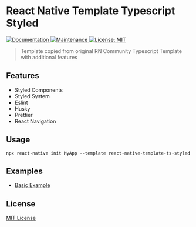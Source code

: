 # React Native Template Typescript Styled

<p>
  <a href="https://github.com/MarcwL22/react-native-template-ts-styled#readme">
    <img alt="Documentation" src="https://img.shields.io/badge/documentation-yes-brightgreen.svg" target="_blank" />
  </a>
  <a href="https://github.com/MarcwL22/react-native-template-ts-styled/graphs/commit-activity">
    <img alt="Maintenance" src="https://img.shields.io/badge/Maintained%3F-yes-green.svg" target="_blank" />
  </a>
  <a href="https://github.com/MarcwL22/react-native-template-ts-styled/blob/master/LICENSE">
    <img alt="License: MIT" src="https://img.shields.io/badge/License-MIT-yellow.svg" target="_blank" />
  </a>
</p>

> Template copied from original RN Community Typescript Template with additional features

## Features
- Styled Components
- Styled System
- Eslint
- Husky
- Prettier
- React Navigation

## Usage

```
npx react-native init MyApp --template react-native-template-ts-styled
```

## Examples
- [Basic Example](https://github.com/MarcwL22/rn-typescript-styled)

## License

[MIT License](LICENSE) 